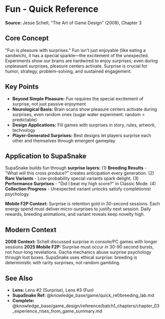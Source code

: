 # Fun - Quick Reference

**Source:** Jesse Schell, "The Art of Game Design" (2008), Chapter 3

## Core Concept

"Fun is pleasure with surprises." Fun isn't just enjoyable (like eating a sandwich), it has a special sparkle—the excitement of the unexpected. Experiments show our brains are hardwired to enjoy surprises; even during unpleasant surprises, pleasure centers activate. Surprise is crucial for humor, strategy, problem-solving, and sustained engagement.

## Key Points

- **Beyond Simple Pleasure:** Fun requires the special excitement of surprise, not just passive enjoyment
- **Neurological Basis:** Brain scans show pleasure centers activate during surprises, even random ones (sugar water experiment: random > predictable)
- **Design Applications:** Fill games with surprises in story, rules, artwork, technology
- **Player-Generated Surprises:** Best designs let players surprise each other and themselves through emergent gameplay

## Application to SupaSnake

SupaSnake builds fun through **surprise layers:** (1) **Breeding Results** - "What will this cross produce?" creates anticipation every generation. (2) **Rare Variants** - Low-probability special variants spark delight. (3) **Performance Surprises** - "Did I beat my high score?" in Classic Mode. (4) **Collection Progress** - Unexpected variant unlocks satisfy completionist psychology.

**Mobile F2P Context:** Surprise is retention gold in 30-second sessions. Each energy spend must deliver micro-surprises to justify next session. Daily rewards, breeding animations, and variant reveals keep novelty high.

## Modern Context

**2008 Context:** Schell discussed surprise in console/PC games with longer sessions
**2025 Mobile F2P:** Surprise must occur in 30-90 second bursts, not hour-long revelations. Gacha mechanics abuse surprise psychology through loot boxes. SupaSnake uses ethical surprise: breeding is deterministic with rarity surprises, not random gambling.

## See Also

- **Lens:** Lens #2 (Surprise), Lens #3 (Fun)
- **SupaSnake Ref:** @knowledge_base/game/quick_ref/breeding_lab.md
- **Complete:** @knowledge_base/game_design/reference/batch1_chapters/chapter_03_experience_rises_from_game_summary.md
